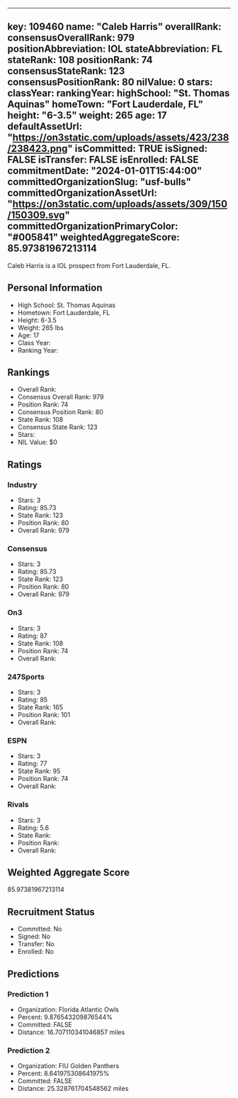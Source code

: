 ---
  key: 109460
  name: "Caleb Harris"
  overallRank: 
  consensusOverallRank: 979
  positionAbbreviation: IOL
  stateAbbreviation: FL
  stateRank: 108
  positionRank: 74
  consensusStateRank: 123
  consensusPositionRank: 80
  nilValue: 0
  stars: 
  classYear: 
  rankingYear: 
  highSchool: "St. Thomas Aquinas"
  homeTown: "Fort Lauderdale, FL"
  height: "6-3.5"
  weight: 265
  age: 17
  defaultAssetUrl: "https://on3static.com/uploads/assets/423/238/238423.png"
  isCommitted: TRUE
  isSigned: FALSE
  isTransfer: FALSE
  isEnrolled: FALSE
  commitmentDate: "2024-01-01T15:44:00"
  committedOrganizationSlug: "usf-bulls"
  committedOrganizationAssetUrl: "https://on3static.com/uploads/assets/309/150/150309.svg"
  committedOrganizationPrimaryColor: "#005841"
  weightedAggregateScore: 85.97381967213114
  ---
  
  Caleb Harris is a IOL prospect from Fort Lauderdale, FL.
  
  ## Personal Information
  - High School: St. Thomas Aquinas
  - Hometown: Fort Lauderdale, FL
  - Height: 6-3.5
  - Weight: 265 lbs
  - Age: 17
  - Class Year: 
  - Ranking Year: 
  
  ## Rankings
  - Overall Rank: 
  - Consensus Overall Rank: 979
  - Position Rank: 74
  - Consensus Position Rank: 80
  - State Rank: 108
  - Consensus State Rank: 123
  - Stars: 
  - NIL Value: $0
  
  ## Ratings
  
  ### Industry
  - Stars: 3
  - Rating: 85.73
  - State Rank: 123
  - Position Rank: 80
  - Overall Rank: 979
  
  ### Consensus
  - Stars: 3
  - Rating: 85.73
  - State Rank: 123
  - Position Rank: 80
  - Overall Rank: 979
  
  ### On3
  - Stars: 3
  - Rating: 87
  - State Rank: 108
  - Position Rank: 74
  - Overall Rank: 
  
  ### 247Sports
  - Stars: 3
  - Rating: 85
  - State Rank: 165
  - Position Rank: 101
  - Overall Rank: 
  
  ### ESPN
  - Stars: 3
  - Rating: 77
  - State Rank: 95
  - Position Rank: 74
  - Overall Rank: 
  
  ### Rivals
  - Stars: 3
  - Rating: 5.6
  - State Rank: 
  - Position Rank: 
  - Overall Rank: 
  
  ## Weighted Aggregate Score
  85.97381967213114
  
  ## Recruitment Status
  - Committed: No
  - Signed: No
  - Transfer: No
  - Enrolled: No
  
  
  
  ## Predictions
  
  ### Prediction 1
  - Organization: Florida Atlantic Owls
  - Percent: 9.876543209876544%
  - Committed: FALSE
  - Distance: 16.707110341046857 miles
  
  ### Prediction 2
  - Organization: FIU Golden Panthers
  - Percent: 8.641975308641975%
  - Committed: FALSE
  - Distance: 25.328761704548562 miles
  